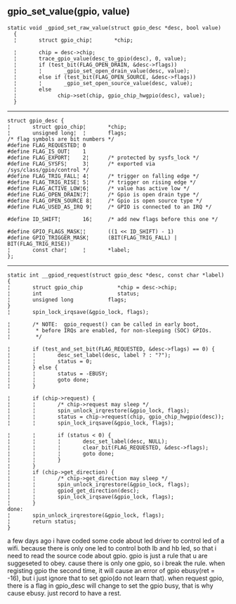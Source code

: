 ## gpio_set_value(gpio, value)

	static void _gpiod_set_raw_value(struct gpio_desc *desc, bool value)
	  {
	  ¦       struct gpio_chip¦       *chip;
	  
	  ¦       chip = desc->chip;
	  ¦       trace_gpio_value(desc_to_gpio(desc), 0, value);
	  ¦       if (test_bit(FLAG_OPEN_DRAIN, &desc->flags))
	  ¦       ¦       _gpio_set_open_drain_value(desc, value);
	  ¦       else if (test_bit(FLAG_OPEN_SOURCE, &desc->flags))
	  ¦       ¦       _gpio_set_open_source_value(desc, value);
	  ¦       else
	  ¦       		chip->set(chip, gpio_chip_hwgpio(desc), value);
	  }

-------------------------------------------------------------------------

	struct gpio_desc {
	¦       struct gpio_chip¦       *chip;
	¦       unsigned long¦  ¦       flags;
	/* flag symbols are bit numbers */
	#define FLAG_REQUESTED¦ 0
	#define FLAG_IS_OUT¦    1
	#define FLAG_EXPORT¦    2¦      /* protected by sysfs_lock */
	#define FLAG_SYSFS¦     3¦      /* exported via /sys/class/gpio/control */
	#define FLAG_TRIG_FALL¦ 4¦      /* trigger on falling edge */
	#define FLAG_TRIG_RISE¦ 5¦      /* trigger on rising edge */
	#define FLAG_ACTIVE_LOW¦6¦      /* value has active low */
	#define FLAG_OPEN_DRAIN¦7¦      /* Gpio is open drain type */
	#define FLAG_OPEN_SOURCE 8¦     /* Gpio is open source type */
	#define FLAG_USED_AS_IRQ 9¦     /* GPIO is connected to an IRQ */
	
	#define ID_SHIFT¦       16¦     /* add new flags before this one */
	
	#define GPIO_FLAGS_MASK¦¦       ((1 << ID_SHIFT) - 1)
	#define GPIO_TRIGGER_MASK¦      (BIT(FLAG_TRIG_FALL) | 		BIT(FLAG_TRIG_RISE))	
	¦       const char¦     ¦       *label;
	};

-----------------------------------------------
	static int __gpiod_request(struct gpio_desc *desc, const char *label)
	{
	¦       struct gpio_chip	       *chip = desc->chip;
	¦       int					       status;
	¦       unsigned long			flags;
	}
	¦       spin_lock_irqsave(&gpio_lock, flags);
	  
	¦       /* NOTE:  gpio_request() can be called in early boot,
	¦        * before IRQs are enabled, for non-sleeping (SOC) GPIOs.
	¦        */
	  
	¦       if (test_and_set_bit(FLAG_REQUESTED, &desc->flags) == 0) { 
	¦       ¦       desc_set_label(desc, label ? : "?");
	¦       ¦       status = 0; 
	¦       } else {
	¦       ¦       status = -EBUSY;
	¦       ¦       goto done;
	¦       }
	
	¦       if (chip->request) {
	¦       ¦       /* chip->request may sleep */
	¦       ¦       spin_unlock_irqrestore(&gpio_lock, flags);
	¦       ¦       status = chip->request(chip, gpio_chip_hwgpio(desc));
	¦       ¦       spin_lock_irqsave(&gpio_lock, flags);
	
	¦       ¦       if (status < 0) { 
	¦       ¦       ¦       desc_set_label(desc, NULL);
	¦       ¦       ¦       clear_bit(FLAG_REQUESTED, &desc->flags);
	¦       ¦       ¦       goto done;
	¦       ¦       }
	¦       }
	¦       if (chip->get_direction) {
	¦       ¦       /* chip->get_direction may sleep */
	¦       ¦       spin_unlock_irqrestore(&gpio_lock, flags);
	¦       ¦       gpiod_get_direction(desc);
	¦       ¦       spin_lock_irqsave(&gpio_lock, flags);
	¦       }
	done:
	¦       spin_unlock_irqrestore(&gpio_lock, flags);
	¦       return status;
	}



a few days ago i have coded some code about led driver to control led of a wifi. 
because there is only one led to control both lb and hb led, so that i need to 
read the source code about gpio.
gpio is just a rule that u are suggeseted to obey. cause there is only one gpio, 
so i break the rule. when registing gpio the second time, it will cause an error
of gpio ebusy(ret = -16), but i just ignore that to set gpio(do not learn that).
when request gpio, there is a flag in gpio_desc will change to set the gpio busy,
that is why cause ebusy. 
just record to have a rest.

